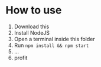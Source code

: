 # How to use

1. Download this
2. Install NodeJS
3. Open a terminal inside this folder
4. Run `npm install && npm start`
5. ...
6. profit
